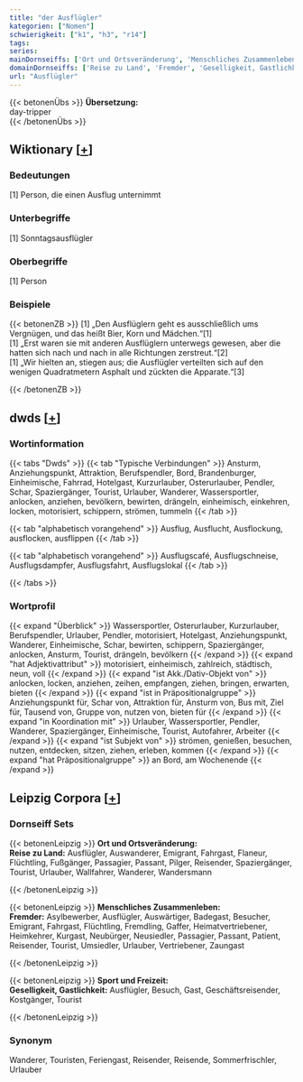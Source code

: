 ```yaml
---
title: "der Ausflügler"
kategorien: ["Nomen"]
schwierigkeit: ["k1", "h3", "r14"]
tags:
series:
mainDornseiffs: ['Ort und Ortsveränderung', 'Menschliches Zusammenleben', 'Sport und Freizeit']
domainDornseiffs: ['Reise zu Land', 'Fremder', 'Geselligkeit, Gastlichkeit']
url: "Ausflügler"
---
```


{{< betonenÜbs >}}
**Übersetzung:**  
day-tripper  
{{< /betonenÜbs >}}

## Wiktionary [[+](https://de.wiktionary.org/wiki/Ausflügler)]

### Bedeutungen
[1] Person, die einen Ausflug unternimmt  

### Unterbegriffe
[1] Sonntagsausflügler  

### Oberbegriffe
[1] Person  

### Beispiele
{{< betonenZB >}}
[1] „Den Ausflüglern geht es ausschließlich ums Vergnügen, und das heißt Bier, Korn und Mädchen.“[1]  
[1] „Erst waren sie mit anderen Ausflüglern unterwegs gewesen, aber die hatten sich nach und nach in alle Richtungen zerstreut.“[2]  
[1] „Wir hielten an, stiegen aus; die Ausflügler verteilten sich auf den wenigen Quadratmetern Asphalt und zückten die Apparate.“[3]  

{{< /betonenZB >}}


## dwds [[+](https://www.dwds.de/wb/Ausflügler)]

### Wortinformation
{{< tabs "Dwds" >}}
{{< tab "Typische Verbindungen" >}}
Ansturm, Anziehungspunkt, Attraktion, Berufspendler, Bord, Brandenburger, Einheimische, Fahrrad, Hotelgast, Kurzurlauber, Osterurlauber, Pendler, Schar, Spaziergänger, Tourist, Urlauber, Wanderer, Wassersportler, anlocken, anziehen, bevölkern, bewirten, drängeln, einheimisch, einkehren, locken, motorisiert, schippern, strömen, tummeln
{{< /tab >}}

{{< tab "alphabetisch vorangehend" >}}
Ausflug, Ausflucht, Ausflockung, ausflocken, ausflippen
{{< /tab >}}

{{< tab "alphabetisch vorangehend" >}}
Ausflugscafé, Ausflugschneise, Ausflugsdampfer, Ausflugsfahrt, Ausflugslokal
{{< /tab >}}

{{< /tabs >}}

### Wortprofil
{{< expand "Überblick" >}} Wassersportler, Osterurlauber, Kurzurlauber, Berufspendler, Urlauber, Pendler, motorisiert, Hotelgast, Anziehungspunkt, Wanderer, Einheimische, Schar, bewirten, schippern, Spaziergänger, anlocken, Ansturm, Tourist, drängeln, bevölkern {{< /expand >}}
{{< expand "hat Adjektivattribut" >}} motorisiert, einheimisch, zahlreich, städtisch, neun, voll {{< /expand >}}
{{< expand "ist Akk./Dativ-Objekt von" >}} anlocken, locken, anziehen, zeihen, empfangen, ziehen, bringen, erwarten, bieten {{< /expand >}}
{{< expand "ist in Präpositionalgruppe" >}} Anziehungspunkt für, Schar von, Attraktion für, Ansturm von, Bus mit, Ziel für, Tausend von, Gruppe von, nutzen von, bieten für {{< /expand >}}
{{< expand "in Koordination mit" >}} Urlauber, Wassersportler, Pendler, Wanderer, Spaziergänger, Einheimische, Tourist, Autofahrer, Arbeiter {{< /expand >}}
{{< expand "ist Subjekt von" >}} strömen, genießen, besuchen, nutzen, entdecken, sitzen, ziehen, erleben, kommen {{< /expand >}}
{{< expand "hat Präpositionalgruppe" >}} an Bord, am Wochenende {{< /expand >}}

## Leipzig Corpora [[+](https://corpora.uni-leipzig.de/en/res?word=Ausflügler&corpusId=deu_newscrawl-public_2018)]

### Dornseiff Sets
{{< betonenLeipzig >}}
**Ort und Ortsveränderung:**  
**Reise zu Land:** Ausflügler, Auswanderer, Emigrant, Fahrgast, Flaneur, Flüchtling, Fußgänger, Passagier, Passant, Pilger, Reisender, Spaziergänger, Tourist, Urlauber, Wallfahrer, Wanderer, Wandersmann  

{{< /betonenLeipzig >}}


{{< betonenLeipzig >}}
**Menschliches Zusammenleben:**  
**Fremder:** Asylbewerber, Ausflügler, Auswärtiger, Badegast, Besucher, Emigrant, Fahrgast, Flüchtling, Fremdling, Gaffer, Heimatvertriebener, Heimkehrer, Kurgast, Neubürger, Neusiedler, Passagier, Passant, Patient, Reisender, Tourist, Umsiedler, Urlauber, Vertriebener, Zaungast  

{{< /betonenLeipzig >}}


{{< betonenLeipzig >}}
**Sport und Freizeit:**  
**Geselligkeit, Gastlichkeit:** Ausflügler, Besuch, Gast, Geschäftsreisender, Kostgänger, Tourist  

{{< /betonenLeipzig >}}

### Synonym
Wanderer, Touristen, Feriengast, Reisender, Reisende, Sommerfrischler, Urlauber

